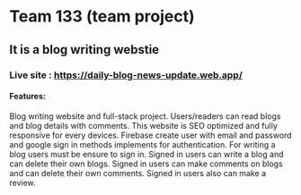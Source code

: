 # Team 133 (team project)

## It is a blog writing webstie

### Live site : https://daily-blog-news-update.web.app/

#### Features:
Blog writing website and full-stack project.
Users/readers can read blogs and blog details with comments.
This website is SEO optimized and fully responsive for every devices.
Firebase create user with email and password and google sign in methods implements for authentication.
For writing a blog users must be ensure to sign in. Signed in users can write a blog and can delete their own blogs.
Signed in users can make comments on blogs and can delete their own comments.
Signed in users also can make a review.

